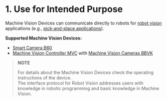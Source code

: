 # 1. Use for Intended Purpose

Machine Vision Devices can communicate directly to robots for [robot vision](https://www.wenglor.com/en/Robot-Vision/s/Robot+Vision) applications (e.g., [pick-and-place applications](https://www.wenglor.com/en/Robotic-Pick-and-Place-with-Smart-Camera/a/363)).

**Supported Machine Vision Devices:**

- [Smart Camera B60](https://www.wenglor.com/en/Machine-Vision/Smart-Cameras-and-Vision-Sensors/Smart-Camera-B60/c/cxmCID221375)
- [Machine Vision Controller MVC](https://www.wenglor.com/en/Machine-Vision/Machine-Vision-Controllers/c/cxmCID221381) with [Machine Vision Cameras BBVK](https://www.wenglor.com/en/Product-Highlights-BBVK-Machine-Vision-Cameras/s/Produkthighlights+Machine+Vision+Cameras+BBVK)

> **NOTE**
>
> For details about the Machine Vision Devices check the operating instructions of the device.  
> The interface protocol for Robot Vision addresses users with knowledge in robotic programming and basic knowledge in Machine Vision.

